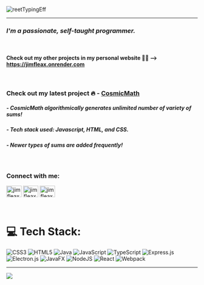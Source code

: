 ![reetTypingEff](https://github.com/user-attachments/assets/b1029df8-9cc6-4e7f-bf42-7417691acf52)
<hr>

### _I'm a passionate, self-taught programmer._  
<br>

#### Check out my other projects in my personal website 👨‍💻 --> https://jimfleax.onrender.com
<br>

### Check out my latest project 🔥 - [CosmicMath](https://cosmicmath.onrender.com/)
##### - CosmicMath algorithmically generates unlimited number of variety of sums!
##### - Tech stack used: Javascript, HTML, and CSS.
##### - Newer types of sums are added frequently!

<br>
<h3 align="left">Connect with me:</h3>
<p align="left">
<a href="https://dev.to/jimfleax" target="blank"><img align="center" src="https://raw.githubusercontent.com/rahuldkjain/github-profile-readme-generator/master/src/images/icons/Social/devto.svg" alt="jimfleax" height="30" width="40" /></a>
<a href="https://codesandbox.com/jimfleax" target="blank"><img align="center" src="https://raw.githubusercontent.com/rahuldkjain/github-profile-readme-generator/master/src/images/icons/Social/codesandbox.svg" alt="jimfleax" height="30" width="40" /></a>
<a href="https://dribbble.com/jimfleax" target="blank"><img align="center" src="https://raw.githubusercontent.com/rahuldkjain/github-profile-readme-generator/master/src/images/icons/Social/dribbble.svg" alt="jimfleax" height="30" width="40" /></a>
</p>
<br>

# 💻 Tech Stack:
![CSS3](https://img.shields.io/badge/css3-%231572B6.svg?style=for-the-badge&logo=css3&logoColor=white) ![HTML5](https://img.shields.io/badge/html5-%23E34F26.svg?style=for-the-badge&logo=html5&logoColor=white) ![Java](https://img.shields.io/badge/java-%23ED8B00.svg?style=for-the-badge&logo=openjdk&logoColor=white) ![JavaScript](https://img.shields.io/badge/javascript-%23323330.svg?style=for-the-badge&logo=javascript&logoColor=%23F7DF1E) ![TypeScript](https://img.shields.io/badge/typescript-%23007ACC.svg?style=for-the-badge&logo=typescript&logoColor=white) ![Express.js](https://img.shields.io/badge/express.js-%23404d59.svg?style=for-the-badge&logo=express&logoColor=%2361DAFB) ![Electron.js](https://img.shields.io/badge/Electron-191970?style=for-the-badge&logo=Electron&logoColor=white) ![JavaFX](https://img.shields.io/badge/javafx-%23FF0000.svg?style=for-the-badge&logo=javafx&logoColor=white) ![NodeJS](https://img.shields.io/badge/node.js-6DA55F?style=for-the-badge&logo=node.js&logoColor=white) ![React](https://img.shields.io/badge/react-%2320232a.svg?style=for-the-badge&logo=react&logoColor=%2361DAFB) ![Webpack](https://img.shields.io/badge/webpack-%238DD6F9.svg?style=for-the-badge&logo=webpack&logoColor=black)

---
[![](https://visitcount.itsvg.in/api?id=jimfleax&icon=6&color=0)](https://jimfleax.onrender.com)

<!-- Proudly created with GPRM ( https://gprm.itsvg.in ) -->
